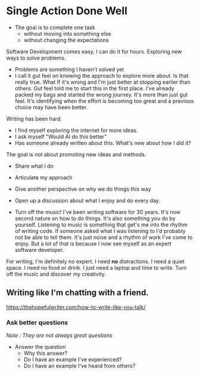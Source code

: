 # Single Action Done Well

- The goal is to complete one task
  - without moving into something else
  - without changing the expectations

Software Development comes easy. I can do it for hours. Exploring new ways to solve problems.
  - Problems are something I haven't solved yet
  - I call it gut feel on knowing the approach to explore more about. Is that really true. What If it's wrong and I'm just better at stopping earlier than others. Gut feel told me to start this in the first place. I've already packed my bags and started the wrong journey. It's more than just gut feel. It's identifying when the effort is becoming too great and a previous choice may have been better.

Writing has been hard.
  - I find myself exploring the internet for more ideas.
  - I ask myself "Would AI do this better"
  - Has someone already written about this. What's new about how I did it?

The goal is not about promoting new ideas and methods.
  - Share what I do
  - Articulate my approach
  - Give another perspective on why we do things this way
  - Open up a discussion about what I enjoy and do every day.

- Turn off the music!
I've been writing software for 30 years. It's now second nature on how to do things. It's also something you do by yourself.
Listening to music is something that get's me into the rhythm of writing code. If someone asked what I was listening to I'd probably not be able to tell them. It's just noise and a rhythm of work I've come to enjoy. But a lot of that is because I now see myself as an expert software developer.

For writing, I'm definitely no expert. I need **no** distractions. I need a quiet space. I need no food or drink. I just need a laptop and time to write. Turn off the music and discover my creativity.

## Writing like I'm chatting with a friend.
https://thehopefulwriter.com/how-to-write-like-you-talk/

### Ask better questions
_Note : They are not always great questions_

- Answer the question
  - Why this answer?
  - Do I have an example I've experienced?
  - Do I have an example I've heard from others?
